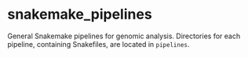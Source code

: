 # snakemake_pipelines
General Snakemake pipelines for genomic analysis. Directories for each pipeline, containing Snakefiles, are located in `pipelines`.
